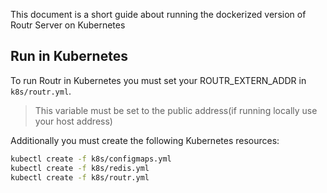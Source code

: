 This document is a short guide about running the dockerized version of Routr Server on Kubernetes

## Run in Kubernetes

To run Routr in Kubernetes you must set your ROUTR_EXTERN_ADDR in `k8s/routr.yml`.

> This variable must be set to the public address(if running locally use your host address)

Additionally you must create the following Kubernetes resources:

```bash
kubectl create -f k8s/configmaps.yml
kubectl create -f k8s/redis.yml
kubectl create -f k8s/routr.yml
```
